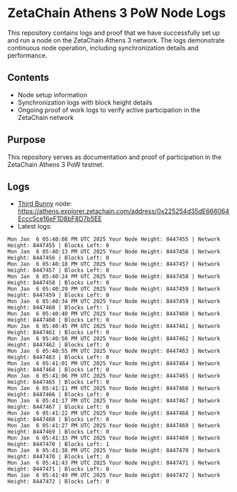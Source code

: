 # ZetaChain Athens 3 PoW Node Logs
This repository contains logs and proof that we have successfully set up and run a node on the ZetaChain Athens 3 network. The logs demonstrate continuous node operation, including synchronization details and performance.

## Contents
- Node setup information
- Synchronization logs with block height details
- Ongoing proof of work logs to verify active participation in the ZetaChain network

## Purpose
This repository serves as documentation and proof of participation in the ZetaChain Athens 3 PoW testnet.

## Logs

- [Third Bunny](https://thirdbunny.xyz/) node: https://athens.explorer.zetachain.com/address/0x225254d35dE666064Eccc5ce16eF1D8bF8D7b5EE
- Latest logs:
```
Mon Jan  6 05:40:08 PM UTC 2025 Your Node Height: 8447455 | Network Height: 8447455 | Blocks Left: 0
Mon Jan  6 05:40:13 PM UTC 2025 Your Node Height: 8447456 | Network Height: 8447456 | Blocks Left: 0
Mon Jan  6 05:40:18 PM UTC 2025 Your Node Height: 8447457 | Network Height: 8447457 | Blocks Left: 0
Mon Jan  6 05:40:24 PM UTC 2025 Your Node Height: 8447458 | Network Height: 8447458 | Blocks Left: 0
Mon Jan  6 05:40:29 PM UTC 2025 Your Node Height: 8447459 | Network Height: 8447459 | Blocks Left: 0
Mon Jan  6 05:40:34 PM UTC 2025 Your Node Height: 8447459 | Network Height: 8447460 | Blocks Left: 1
Mon Jan  6 05:40:40 PM UTC 2025 Your Node Height: 8447460 | Network Height: 8447460 | Blocks Left: 0
Mon Jan  6 05:40:45 PM UTC 2025 Your Node Height: 8447461 | Network Height: 8447461 | Blocks Left: 0
Mon Jan  6 05:40:50 PM UTC 2025 Your Node Height: 8447462 | Network Height: 8447462 | Blocks Left: 0
Mon Jan  6 05:40:55 PM UTC 2025 Your Node Height: 8447463 | Network Height: 8447463 | Blocks Left: 0
Mon Jan  6 05:41:01 PM UTC 2025 Your Node Height: 8447464 | Network Height: 8447464 | Blocks Left: 0
Mon Jan  6 05:41:06 PM UTC 2025 Your Node Height: 8447465 | Network Height: 8447465 | Blocks Left: 0
Mon Jan  6 05:41:11 PM UTC 2025 Your Node Height: 8447466 | Network Height: 8447466 | Blocks Left: 0
Mon Jan  6 05:41:17 PM UTC 2025 Your Node Height: 8447467 | Network Height: 8447467 | Blocks Left: 0
Mon Jan  6 05:41:22 PM UTC 2025 Your Node Height: 8447468 | Network Height: 8447468 | Blocks Left: 0
Mon Jan  6 05:41:27 PM UTC 2025 Your Node Height: 8447469 | Network Height: 8447469 | Blocks Left: 0
Mon Jan  6 05:41:33 PM UTC 2025 Your Node Height: 8447469 | Network Height: 8447470 | Blocks Left: 1
Mon Jan  6 05:41:38 PM UTC 2025 Your Node Height: 8447470 | Network Height: 8447470 | Blocks Left: 0
Mon Jan  6 05:41:43 PM UTC 2025 Your Node Height: 8447471 | Network Height: 8447471 | Blocks Left: 0
Mon Jan  6 05:41:49 PM UTC 2025 Your Node Height: 8447472 | Network Height: 8447472 | Blocks Left: 0
```
